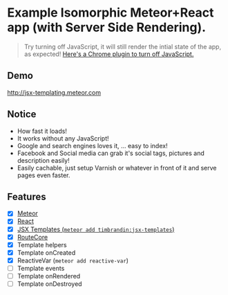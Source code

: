 # Example Isomorphic Meteor+React app (with Server Side Rendering).

> Try turning off JavaScript, it will still render the intial  state of the app, as expected! [Here's a Chrome plugin to turn off JavaScript.](https://chrome.google.com/webstore/detail/quick-javascript-switcher/geddoclleiomckbhadiaipdggiiccfje)


## Demo
http://jsx-templating.meteor.com

## Notice

* How fast it loads!
* It works without any JavaScript!
* Google and search engines loves it, ... easy to index!
* Facebook and Social media can grab it's social tags, pictures and description easily!
* Easily cachable, just setup Varnish or whatever in front of it and serve pages even faster.

## Features

- [x] [Meteor](http://meteor.com)
- [x] [React](https://facebook.github.io/react)
- [x] [JSX Templates (```meteor add timbrandin:jsx-templates```)](https://atmospherejs.com/timbrandin/jsx-templating)
- [x] [RouteCore](https://github.com/mystor/meteor-routecore)
- [x] Template helpers
- [x] Template onCreated
- [x] ReactiveVar (```meteor add reactive-var```)
- [ ] Template events
- [ ] Template onRendered
- [ ] Template onDestroyed
